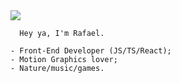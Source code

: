 <img src="https://i.imgur.com/P9W1dMk.png"/>
    
      Hey ya, I'm Rafael.
        
    - Front-End Developer (JS/TS/React);
    - Motion Graphics lover;
    - Nature/music/games.
